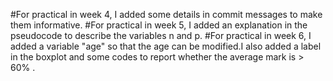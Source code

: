 #For practical in week 4, I added some details in commit messages to make them informative.
#For practical in week 5, I added an explanation in the pseudocode to describe the variables n and p.
#For practical in week 6, I added a variable "age" so that the age can be modified.I also added a label in the boxplot and some codes to report whether the average mark is > 60% .